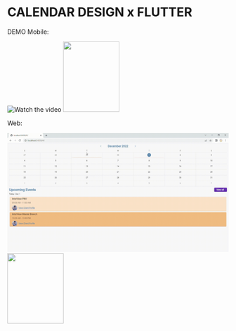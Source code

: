 # CALENDAR DESIGN x FLUTTER



DEMO 
Mobile:

![Watch the video](https://github.com/trungquan2k/calendar/blob/main/mobile_view.gif)
<img src="https://github.com/trungquan2k/calendar/mobile_view.gif" width="128" height="160"/>


Web:

![Watch the video](https://github.com/trungquan2k/calendar/blob/main/web_view.gif)
<img src="https://github.com/trungquan2k/calendar/web_view.gif" width="128" height="160"/>

